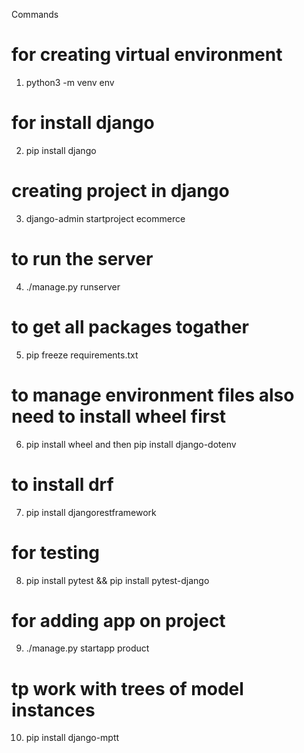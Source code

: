 Commands
# for creating virtual environment
1. python3 -m venv env
# for install django
2. pip install django
# creating project in django
3. django-admin startproject ecommerce
# to run the server 
4. ./manage.py runserver
# to get all packages togather
5. pip freeze requirements.txt 
# to manage environment files also need to install wheel first
6. pip install wheel and then pip install django-dotenv
# to install drf
7. pip install djangorestframework
# for testing
8. pip install pytest && pip install pytest-django
# for adding app on project
9. ./manage.py startapp product
# tp work with trees of model instances
10. pip install django-mptt